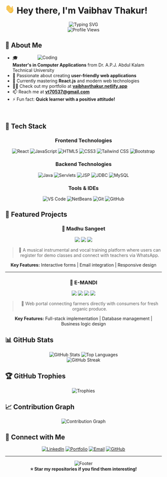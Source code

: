# <img src="https://raw.githubusercontent.com/ABSphreak/ABSphreak/master/gifs/Hi.gif" width="30px" height="30px"> Hey there, I'm Vaibhav Thakur!

<div align="center">
  <img src="https://readme-typing-svg.herokuapp.com?font=Fira+Code&weight=600&size=28&duration=3000&pause=1000&color=6366F1&center=true&vCenter=true&multiline=false&repeat=true&width=700&lines=Full+Stack+Developer+%F0%9F%92%BB;React+Enthusiast+%E2%9A%9B%EF%B8%8F;Always+Learning+New+Things+%F0%9F%9A%80;Building+Amazing+Web+Experiences+%E2%9C%A8" alt="Typing SVG" />
</div>

<div align="center">
  <img src="https://komarev.com/ghpvc/?username=VaibhavThakur-dev&color=blueviolet&style=for-the-badge&label=Profile+Views" alt="Profile Views" />
</div>

## 🎯 About Me

<img align="right" alt="Coding" width="400" src="https://user-images.githubusercontent.com/74038190/229223263-cf2e4b07-2615-4f87-9c38-e37600f8381a.gif">

- 🎓 **Master's in Computer Applications** from Dr. A.P.J. Abdul Kalam Technical University
- 💼 Passionate about creating **user-friendly web applications**
- 🌱 Currently mastering **React.js** and modern web technologies
- 👨‍💻 Check out my portfolio at **[vaibhavthakur.netlify.app](https://vaibhavthakur.netlify.app/)**
- 📫 Reach me at **vt70537@gmail.com**
- ⚡ Fun fact: **Quick learner with a positive attitude!**

<br clear="both">

## 🚀 Tech Stack

<div align="center">

### Frontend Technologies
<p align="center">
  <img src="https://img.shields.io/badge/React-20232A?style=for-the-badge&logo=react&logoColor=61DAFB" alt="React" />
  <img src="https://img.shields.io/badge/JavaScript-F7DF1E?style=for-the-badge&logo=javascript&logoColor=black" alt="JavaScript" />
  <img src="https://img.shields.io/badge/HTML5-E34F26?style=for-the-badge&logo=html5&logoColor=white" alt="HTML5" />
  <img src="https://img.shields.io/badge/CSS3-1572B6?style=for-the-badge&logo=css3&logoColor=white" alt="CSS3" />
  <img src="https://img.shields.io/badge/Tailwind_CSS-38B2AC?style=for-the-badge&logo=tailwind-css&logoColor=white" alt="Tailwind CSS" />
  <img src="https://img.shields.io/badge/Bootstrap-563D7C?style=for-the-badge&logo=bootstrap&logoColor=white" alt="Bootstrap" />
</p>

### Backend Technologies
<p align="center">
  <img src="https://img.shields.io/badge/Java-ED8B00?style=for-the-badge&logo=openjdk&logoColor=white" alt="Java" />
  <img src="https://img.shields.io/badge/Servlets-007396?style=for-the-badge&logo=java&logoColor=white" alt="Servlets" />
  <img src="https://img.shields.io/badge/JSP-007396?style=for-the-badge&logo=java&logoColor=white" alt="JSP" />
  <img src="https://img.shields.io/badge/JDBC-FF6B6B?style=for-the-badge&logo=database&logoColor=white" alt="JDBC" />
  <img src="https://img.shields.io/badge/MySQL-4479A1?style=for-the-badge&logo=mysql&logoColor=white" alt="MySQL" />
</p>

### Tools & IDEs
<p align="center">
  <img src="https://img.shields.io/badge/VS_Code-007ACC?style=for-the-badge&logo=visual-studio-code&logoColor=white" alt="VS Code" />
  <img src="https://img.shields.io/badge/NetBeans-1B6AC6?style=for-the-badge&logo=apache-netbeans-ide&logoColor=white" alt="NetBeans" />
  <img src="https://img.shields.io/badge/Git-F05032?style=for-the-badge&logo=git&logoColor=white" alt="Git" />
  <img src="https://img.shields.io/badge/GitHub-181717?style=for-the-badge&logo=github&logoColor=white" alt="GitHub" />
</p>

</div>

## 💼 Featured Projects

<div align="center">
  
### 🎵 Madhu Sangeet
<div align="center">
  <img src="https://img.shields.io/badge/React.js-61DAFB?style=flat-square&logo=react&logoColor=black" />
  <img src="https://img.shields.io/badge/Tailwind_CSS-38B2AC?style=flat-square&logo=tailwind-css&logoColor=white" />
  <img src="https://img.shields.io/badge/Status-Completed-success?style=flat-square" />
</div>

> 🎸 A musical instrumental and vocal training platform where users can register for demo classes and connect with teachers via WhatsApp.

**Key Features:** Interactive forms | Email integration | Responsive design

---

### 🛒 E-MANDI
<div align="center">
  <img src="https://img.shields.io/badge/Java-ED8B00?style=flat-square&logo=java&logoColor=white" />
  <img src="https://img.shields.io/badge/JSP-007396?style=flat-square&logo=java&logoColor=white" />
  <img src="https://img.shields.io/badge/MySQL-4479A1?style=flat-square&logo=mysql&logoColor=white" />
  <img src="https://img.shields.io/badge/Bootstrap-563D7C?style=flat-square&logo=bootstrap&logoColor=white" />
</div>

> 🌾 Web portal connecting farmers directly with consumers for fresh organic produce.

**Key Features:** Full-stack implementation | Database management | Business logic design

</div>

## 📊 GitHub Stats

<div align="center">
  <img src="https://github-readme-stats.vercel.app/api?username=VaibhavThakur-dev&show_icons=true&theme=tokyonight&hide_border=true&bg_color=1a1b27&title_color=70a5fd&icon_color=bf91f3&text_color=38bdae&count_private=true" alt="GitHub Stats" height="180" />
  <img src="https://github-readme-stats.vercel.app/api/top-langs/?username=VaibhavThakur-dev&layout=compact&theme=tokyonight&hide_border=true&bg_color=1a1b27&title_color=70a5fd&text_color=38bdae" alt="Top Languages" height="180" />
</div>

<div align="center">
  <img src="https://github-readme-streak-stats.herokuapp.com/?user=VaibhavThakur-dev&theme=tokyonight&hide_border=true&background=1a1b27&stroke=70a5fd&ring=70a5fd&fire=bf91f3&currStreakLabel=bf91f3&dates=38bdae" alt="GitHub Streak" />
</div>

## 🏆 GitHub Trophies

<div align="center">
  <img src="https://github-profile-trophy.vercel.app/?username=VaibhavThakur-dev&theme=tokyonight&no-frame=true&no-bg=false&margin-w=15&margin-h=15&column=7" alt="Trophies" />
</div>

## 📈 Contribution Graph

<div align="center">
  <img src="https://github-readme-activity-graph.vercel.app/graph?username=VaibhavThakur-dev&theme=tokyo-night&hide_border=true&bg_color=1a1b27&color=70a5fd&line=bf91f3&point=38bdae" alt="Contribution Graph" />
</div>

## 🤝 Connect with Me

<div align="center">
  
[![LinkedIn](https://img.shields.io/badge/LinkedIn-0077B5?style=for-the-badge&logo=linkedin&logoColor=white)](https://www.linkedin.com/in/vaibhav-thakur-828776226)
[![Portfolio](https://img.shields.io/badge/Portfolio-FF5722?style=for-the-badge&logo=google-chrome&logoColor=white)](https://vaibhavthakur.netlify.app/)
[![Email](https://img.shields.io/badge/Email-D14836?style=for-the-badge&logo=gmail&logoColor=white)](mailto:vt70537@gmail.com)
[![GitHub](https://img.shields.io/badge/GitHub-100000?style=for-the-badge&logo=github&logoColor=white)](https://github.com/VaibhavThakur-dev)

</div>

---

<div align="center">
  <img src="https://capsule-render.vercel.app/api?type=waving&color=gradient&customColorList=6,11,20&height=100&section=footer&text=Thanks%20for%20visiting!&fontSize=24&fontColor=fff&animation=twinkling&fontAlignY=70" alt="Footer" />
</div>

<div align="center">
  <b>⭐ Star my repositories if you find them interesting!</b>
</div>

<!--
**VaibhavThakur-dev/VaibhavThakur-dev** is a ✨ _special_ ✨ repository because its `README.md` (this file) appears on your GitHub profile.

Here are some ideas to get you started:

- 🔭 I’m currently working on ...
- 🌱 I’m currently learning ...
- 👯 I’m looking to collaborate on ...
- 🤔 I’m looking for help with ...
- 💬 Ask me about ...
- 📫 How to reach me: ...
- 😄 Pronouns: ...
- ⚡ Fun fact: ...
-->
